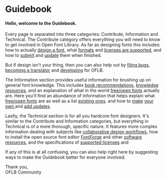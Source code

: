 <h1>Guidebook</h1>

<h4>Hello, welcome to the Guidebook.</h4>
<p>Every page is separated into three categories: Contribute, Information and Technical. The Contribute category offers everything you will need to know to get involved in Open Font Library. As far as designing fonts this includes: how to actually <a href="/font_design">design a font</a>, what <a href="/font_formats">formats</a> and <a href="/supported_licenses">licenses are supported</a>, and how to <a href="/submission_guidelines"> submit</a> and <a href="how_to_update_a_font">update</a> them when finished.
<p>
But if design isn't your thing, then you can also help out by <a href="/guidebook/how_to_file_bugs"> filing bugs</a>, <a href="/guidebook/become-a-translator">becoming a translator</a> and <a href="/guidebook/dev-faq"> developing</a> for OFLB.
<p>
The Information section provides useful information for brushing up on general font knowledge. This includes <a href="/guidebook/book_recommendations">book recommendations</a>, <a href="/guidebook/knowledge_resources">knowledge resources</a>, and an explanation of what in the world <a href="/guidebook/libre_open_fonts">free/open fonts</a> actually are.
Here you'll find an abundance of information that helps explain what <a href="/guidebook/libre_open_fonts">free/open fonts</a> are as well as a list <a href="/guidebook/existing_libre_open_fonts">existing ones</a>.  and how to <a href="/guidebook/font_design">make</a> <a href="/guidebook/font_formats">your</a> <a href="/guidebook/submission_guidelines">own </a> and <a href="/guidebook/how_to_update_a_font"> add updates</a>. 
<p>
Lastly, the Technical section is for all you hardcore font designers. It's similar to the Contribute and Information categories, but everything in Technical is of a more thorough, specific nature. It features more complex information dealing with subjects like <a href="/collaborative_design_workflows">collaborative design workflows</a>, how to install the open source font editor <a href="/how_to_install_fon_forge">FontForge</a> and other <a href="/software">software resources</a>, and the specifications of <a href="/supported_licenses">supported licenses</a> and 

<p>
If any of this is at all confusing, you can also help right here by suggesting ways to make the Guidebook better for everyone involved.

<p>
Thank you,<br>
OFLB Community
</p>